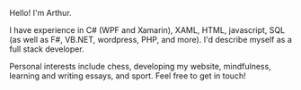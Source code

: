 Hello! I'm Arthur.

I have experience in C# (WPF and Xamarin), XAML, HTML, javascript, SQL (as well as F#, VB.NET, wordpress, PHP, and more). I'd describe myself as a full stack developer.

Personal interests include chess, developing my website, mindfulness, learning and writing essays, and sport.
Feel free to get in touch!

<!---
arthurHarding/arthurHarding is a ✨ special ✨ repository because its `README.md` (this file) appears on your GitHub profile.
You can click the Preview link to take a look at your changes.
--->
